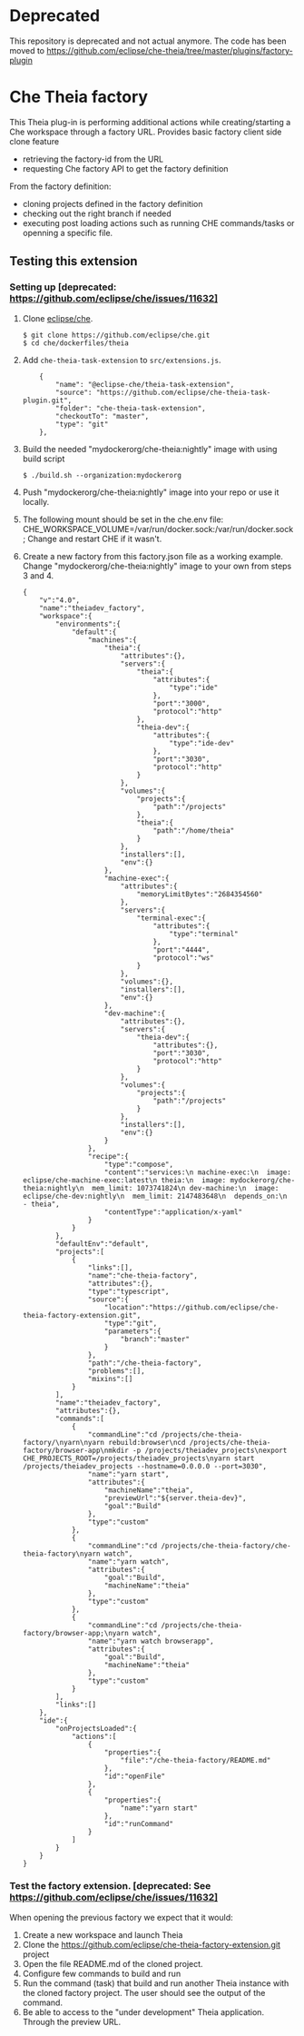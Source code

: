 # Deprecated

This repository is deprecated and not actual anymore.
The code has been moved to https://github.com/eclipse/che-theia/tree/master/plugins/factory-plugin

# Che Theia factory
This Theia plug-in is performing additional actions while creating/starting a Che workspace through a factory URL.
Provides basic factory client side clone feature

- retrieving the factory-id from the URL
- requesting Che factory API to get the factory definition


From the factory definition:
- cloning projects defined in the factory definition
- checking out the right branch if needed
- executing post loading actions such as running CHE commands/tasks or openning a specific file.

## Testing this extension
### Setting up [deprecated: https://github.com/eclipse/che/issues/11632]
1. Clone [eclipse/che](git@github.com:eclipse/che.git).
    ```
    $ git clone https://github.com/eclipse/che.git
    $ cd che/dockerfiles/theia
    ```
2.  Add `che-theia-task-extension` to `src/extensions.js`.
    ```
        {
            "name": "@eclipse-che/theia-task-extension",
            "source": "https://github.com/eclipse/che-theia-task-plugin.git",
            "folder": "che-theia-task-extension",
            "checkoutTo": "master",
            "type": "git"
        },
    ```

3. Build the needed "mydockerorg/che-theia:nightly" image with using build script
    ```
   $ ./build.sh --organization:mydockerorg
    ```
4. Push "mydockerorg/che-theia:nightly" image into your repo or use it locally.

5. The following mount should be set in the che.env file: CHE_WORKSPACE_VOLUME=/var/run/docker.sock:/var/run/docker.sock;
Change and restart CHE if it wasn't.

7. Create a new factory from this factory.json file as a working example.  Change  "mydockerorg/che-theia:nightly"  image to your own from steps 3 and 4.
    ```
    {
        "v":"4.0",
        "name":"theiadev_factory",
        "workspace":{
            "environments":{
                "default":{
                    "machines":{
                        "theia":{
                            "attributes":{},
                            "servers":{
                                "theia":{
                                    "attributes":{
                                        "type":"ide"
                                    },
                                    "port":"3000",
                                    "protocol":"http"
                                },
                                "theia-dev":{
                                    "attributes":{
                                        "type":"ide-dev"
                                    },
                                    "port":"3030",
                                    "protocol":"http"
                                }
                            },
                            "volumes":{
                                "projects":{
                                    "path":"/projects"
                                },
                                "theia":{
                                    "path":"/home/theia"
                                }
                            },
                            "installers":[],
                            "env":{}
                        },
                        "machine-exec":{
                            "attributes":{
                                "memoryLimitBytes":"2684354560"
                            },
                            "servers":{
                                "terminal-exec":{
                                    "attributes":{
                                        "type":"terminal"
                                    },
                                    "port":"4444",
                                    "protocol":"ws"
                                }
                            },
                            "volumes":{},
                            "installers":[],
                            "env":{}
                        },
                        "dev-machine":{
                            "attributes":{},
                            "servers":{
                                "theia-dev":{
                                    "attributes":{},
                                    "port":"3030",
                                    "protocol":"http"
                                }
                            },
                            "volumes":{
                                "projects":{
                                    "path":"/projects"
                                }
                            },
                            "installers":[],
                            "env":{}
                        }
                    },
                    "recipe":{
                        "type":"compose",
                        "content":"services:\n machine-exec:\n  image: eclipse/che-machine-exec:latest\n theia:\n  image: mydockerorg/che-theia:nightly\n  mem_limit: 1073741824\n dev-machine:\n  image: eclipse/che-dev:nightly\n  mem_limit: 2147483648\n  depends_on:\n    - theia",
                        "contentType":"application/x-yaml"
                    }
                }
            },
            "defaultEnv":"default",
            "projects":[
                {
                    "links":[],
                    "name":"che-theia-factory",
                    "attributes":{},
                    "type":"typescript",
                    "source":{
                        "location":"https://github.com/eclipse/che-theia-factory-extension.git",
                        "type":"git",
                        "parameters":{
                            "branch":"master"
                        }
                    },
                    "path":"/che-theia-factory",
                    "problems":[],
                    "mixins":[]
                }
            ],
            "name":"theiadev_factory",
            "attributes":{},
            "commands":[
                {
                    "commandLine":"cd /projects/che-theia-factory/\nyarn\nyarn rebuild:browser\ncd /projects/che-theia-factory/browser-app\nmkdir -p /projects/theiadev_projects\nexport CHE_PROJECTS_ROOT=/projects/theiadev_projects\nyarn start /projects/theiadev_projects --hostname=0.0.0.0 --port=3030",
                    "name":"yarn start",
                    "attributes":{
                        "machineName":"theia",
                        "previewUrl":"${server.theia-dev}",
                        "goal":"Build"
                    },
                    "type":"custom"
                },
                {
                    "commandLine":"cd /projects/che-theia-factory/che-theia-factory\nyarn watch",
                    "name":"yarn watch",
                    "attributes":{
                        "goal":"Build",
                        "machineName":"theia"
                    },
                    "type":"custom"
                },
                {
                    "commandLine":"cd /projects/che-theia-factory/browser-app;\nyarn watch",
                    "name":"yarn watch browserapp",
                    "attributes":{
                        "goal":"Build",
                        "machineName":"theia"
                    },
                    "type":"custom"
                }
            ],
            "links":[]
        },
        "ide":{
            "onProjectsLoaded":{
                "actions":[
                    {
                        "properties":{
                            "file":"/che-theia-factory/README.md"
                        },
                        "id":"openFile"
                    },
                    {
                        "properties":{
                            "name":"yarn start"
                        },
                        "id":"runCommand"
                    }
                ]
            }
        }
    }
    ```
### Test the factory extension. [deprecated: See https://github.com/eclipse/che/issues/11632]

When opening the previous factory we expect that it would:

1. Create a new workspace and launch Theia
2. Clone the https://github.com/eclipse/che-theia-factory-extension.git project
3. Open the file README.md of the cloned project.
4. Configure few commands to build and run
5. Run the command (task) that build and run another Theia instance with the cloned factory project. The user should see the output of the command.
6. Be able to access to the "under development" Theia application. Through the preview URL.
